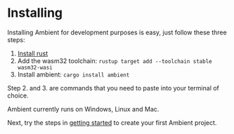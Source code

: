 # Installing

Installing Ambient for development purposes is easy, just follow these three steps:

1. [Install rust](https://www.rust-lang.org/)
2. Add the wasm32 toolchain: `rustup target add --toolchain stable wasm32-wasi`
3. Install ambient: `cargo install ambient`

Step 2. and 3. are commands that you need to paste into your terminal of choice.

Ambient currently runs on Windows, Linux and Mac.

Next, try the steps in [getting started](./getting_started.md) to create your first Ambient project.
